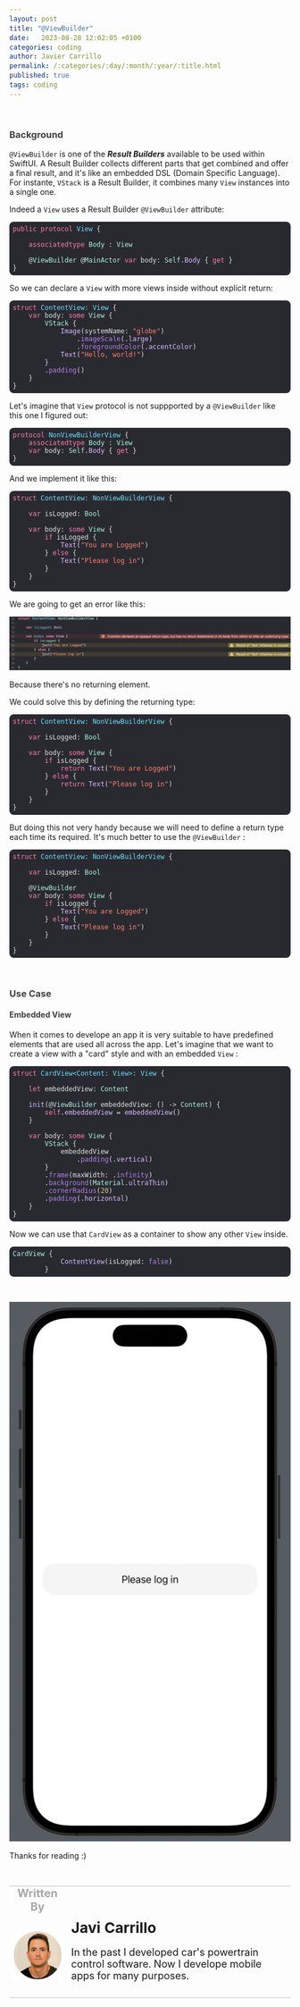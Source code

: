 ```yaml
---
layout: post
title: "@ViewBuilder"
date:   2023-08-28 12:02:05 +0100
categories: coding
author: Javier Carrillo
permalink: /:categories/:day/:month/:year/:title.html
published: true
tags: coding
---
```

<br>
<h3 style="color: #403F3F">Background</h3>

`@ViewBuilder` is one of the ***Result Builders*** available to be used within SwiftUI. A Result Builder collects different parts that get combined and offer a final result, and it's like an embedded DSL (Domain Specific Language). For instante, `VStack` is a Result Builder, it combines many `View` instances into a single one.

Indeed a `View` uses a Result Builder `@ViewBuilder` attribute: 

<style>.hljs-builtin-name{color: #B281EB;}.hljs-symbol{color:#FF8170;}.hljs-selector-class{color:#DABAFF;}.hljs-emphasis{font-style:italic;}.hljs-name{color:#DABAFF;}.hljs-strong{font-weight:bold;}.hljs-comment{color:#7F8C98;}.hljs-string{color:#FF8170;}.hljs{color:#E0E0E0;display:block;padding:0.5em;}.hljs-selector-tag{color:#FF7AB2;}.hljs-meta{color:#B281EB;}.hljs-title{color:#6BDFFF;}.hljs-built_in{color: #B281EB;}.hljs-literal{color: #B281EB;}.hljs-regexp{color:#DABAFF;}.hljs-function{color:#6BDFFF;}.hljs-variable{color:#DABAFF;}.hljs-type{color:#ACF2E4;}.hljs-link{color:#DABAFF;}.hljs-attribute{color:#DABAFF;}.hljs-class{color:#6BDFFF;}.hljs-template-variable{color:#DABAFF;}.hljs-addition{color:#FF8170;}.hljs-tag{color:#DABAFF;}.hljs-params{color:#ACF2E4;}.hljs-section{color:#6BDFFF;}.hljs-deletion{color:#DABAFF;}.hljs-bullet{color:#FF8170;}.hljs-selector-id{color:#DABAFF;}.hljs-number{color: #D9C97C;}.hljs-quote{color:#7F8C98;}.hljs-keyword{color:#FF7AB2;}</style>
<pre><code class="hljs" style="background:#292A30;border-radius:8px"><span class="hljs-keyword">public</span> <span class="hljs-class"><span class="hljs-keyword">protocol</span> <span class="hljs-title">View</span> </span>{

    <span class="hljs-keyword">associatedtype</span> <span class="hljs-type">Body</span> : <span class="hljs-type">View</span>

    @<span class="hljs-type">ViewBuilder</span> @<span class="hljs-type">MainActor</span> <span class="hljs-keyword">var</span> body: <span class="hljs-type">Self</span>.<span class="hljs-attribute">Body</span> { <span class="hljs-keyword">get</span> }
}</code></pre>

So we can declare a `View` with more views inside without explicit return:

<pre><code class="hljs" style="background:#292A30;border-radius:8px"><span class="hljs-class"><span class="hljs-keyword">struct</span> <span class="hljs-title">ContentView</span>: <span class="hljs-title">View</span> </span>{
    <span class="hljs-keyword">var</span> body: <span class="hljs-keyword">some</span> <span class="hljs-type">View</span> {
        <span class="hljs-type">VStack</span> {
           <span class="hljs-attribute"> Image</span>(systemName: <span class="hljs-string">"globe"</span>)
                .<span class="hljs-literal">imageScale</span>(.<span class="hljs-attribute">large</span>)
                .<span class="hljs-literal">foregroundColor</span>(.<span class="hljs-attribute">accentColor</span>)
           <span class="hljs-attribute"> Text</span>(<span class="hljs-string">"Hello, world!"</span>)
        }
        .<span class="hljs-literal">padding</span>()
    }
}</code></pre>

Let's imagine that `View` protocol is not suppported by a `@ViewBuilder` like this one I figured out:

<pre><code class="hljs" style="background:#292A30;border-radius:8px"><span class="hljs-class"><span class="hljs-keyword">protocol</span> <span class="hljs-title">NonViewBuilderView</span> </span>{
    <span class="hljs-keyword">associatedtype</span> <span class="hljs-type">Body</span> : <span class="hljs-type">View</span>
    <span class="hljs-keyword">var</span> body: <span class="hljs-type">Self</span>.<span class="hljs-attribute">Body</span> { <span class="hljs-keyword">get</span> }
}</code></pre>

And we implement it like this:

<pre><code class="hljs" style="background:#292A30;border-radius:8px"><span class="hljs-class"><span class="hljs-keyword">struct</span> <span class="hljs-title">ContentView</span>: <span class="hljs-title">NonViewBuilderView</span> </span>{
    
    <span class="hljs-keyword">var</span> isLogged: <span class="hljs-type">Bool</span>
    
    <span class="hljs-keyword">var</span> body: <span class="hljs-keyword">some</span> <span class="hljs-type">View</span> {
        <span class="hljs-keyword">if</span> isLogged {
           <span class="hljs-attribute"> Text</span>(<span class="hljs-string">"You are Logged"</span>)
        } <span class="hljs-keyword">else</span> {
           <span class="hljs-attribute"> Text</span>(<span class="hljs-string">"Please log in"</span>)
        }
    }
}</code></pre>

We are going to get an error like this:

![NonViewBuilderViewImplementation](/assets/img/NonViewBuilderViewImplementation.png)

Because there's no returning element.

We could solve this by defining the returning type:

<pre><code class="hljs" style="background:#292A30;border-radius:8px"><span class="hljs-class"><span class="hljs-keyword">struct</span> <span class="hljs-title">ContentView</span>: <span class="hljs-title">NonViewBuilderView</span> </span>{
    
    <span class="hljs-keyword">var</span> isLogged: <span class="hljs-type">Bool</span>
    
    <span class="hljs-keyword">var</span> body: <span class="hljs-keyword">some</span> <span class="hljs-type">View</span> {
        <span class="hljs-keyword">if</span> isLogged {
            <span class="hljs-keyword">return</span><span class="hljs-attribute"> Text</span>(<span class="hljs-string">"You are Logged"</span>)
        } <span class="hljs-keyword">else</span> {
            <span class="hljs-keyword">return</span><span class="hljs-attribute"> Text</span>(<span class="hljs-string">"Please log in"</span>)
        }
    }
}</code></pre>

But doing this not very handy because we will need to define a return type each time its required. It's much better to use the `@ViewBuilder` :

<pre><code class="hljs" style="background:#292A30;border-radius:8px"><span class="hljs-class"><span class="hljs-keyword">struct</span> <span class="hljs-title">ContentView</span>: <span class="hljs-title">NonViewBuilderView</span> </span>{
    
    <span class="hljs-keyword">var</span> isLogged: <span class="hljs-type">Bool</span>
    
    @<span class="hljs-type">ViewBuilder</span>
    <span class="hljs-keyword">var</span> body: <span class="hljs-keyword">some</span> <span class="hljs-type">View</span> {
        <span class="hljs-keyword">if</span> isLogged {
           <span class="hljs-attribute"> Text</span>(<span class="hljs-string">"You are Logged"</span>)
        } <span class="hljs-keyword">else</span> {
           <span class="hljs-attribute"> Text</span>(<span class="hljs-string">"Please log in"</span>)
        }
    }
}</code></pre>

<br>
<h3 style="color: #403F3F">Use Case</h3>

<h4 style="color: #403F3F">Embedded View</h4>

When it comes to develope an app it is very suitable to have predefined elements that are used all across the app. Let's imagine that we want to create a view with a "card" style and with an embedded `View` :

<pre><code class="hljs" style="background:#292A30;border-radius:8px"><span class="hljs-class"><span class="hljs-keyword">struct</span> <span class="hljs-title">CardView</span>&lt;<span class="hljs-title">Content</span>: <span class="hljs-title">View</span>&gt;: <span class="hljs-title">View</span> </span>{
    
    <span class="hljs-keyword">let</span> embeddedView: <span class="hljs-type">Content</span>
    
   <span class="hljs-attribute"> init</span>(@<span class="hljs-type">ViewBuilder</span> embeddedView: () -&gt; <span class="hljs-type">Content</span>) {
        <span class="hljs-keyword">self</span>.<span class="hljs-attribute">embeddedView</span> =<span class="hljs-attribute"> embeddedView</span>()
    }
    
    <span class="hljs-keyword">var</span> body: <span class="hljs-keyword">some</span> <span class="hljs-type">View</span> {
        <span class="hljs-type">VStack</span> {
            embeddedView
                .<span class="hljs-literal">padding</span>(.<span class="hljs-attribute">vertical</span>)
        }
        .<span class="hljs-literal">frame</span>(maxWidth: .<span class="hljs-literal">infinity</span>)
        .<span class="hljs-literal">background</span>(<span class="hljs-type">Material</span>.<span class="hljs-attribute">ultraThin</span>)
        .<span class="hljs-literal">cornerRadius</span>(<span class="hljs-number">20</span>)
        .<span class="hljs-literal">padding</span>(.<span class="hljs-attribute">horizontal</span>)
    }
}</code></pre>

Now we can use that `CardView` as a container to show any other `View` inside.

<pre><code class="hljs" style="background:#292A30;border-radius:8px"><span class="hljs-type">CardView</span> {
           <span class="hljs-attribute"> ContentView</span>(isLogged: <span class="hljs-literal">false</span>)
        }</code></pre>

<br>

![@ViewBuilder simulation](/assets/img/@ViewBuilder_simulation.png)

Thanks for reading :)

<br>
<table style="width: 100%; overflow: scroll; border-right: 0px solid gray; border-left: 0px solid gray">
    <tr style="border-right: 0px solid gray; border-left: 0px solid gray">
        <td style="width: 20%; border-top: 2px solid #DDDDDD; border-left: 0px solid gray; border-right: 0px solid gray; border-bottom: 0px solid gray; text-align: center; vertical-align: center; padding: 0px">
            <p style="color: #A8A8A8; font-size: 20px; margin: 0px 0px"><b>Written By</b></p>
        </td>
        <td style="border-top: 2px solid #DDDDDD; border-left: 0px solid gray; border-right: 0px solid gray; border-bottom: 0px solid gray; text-align: center; vertical-align: center; padding: 0px">
            <p style="color: #A8A8A8; font-size: 20px"><b></b></p>
        </td>
    </tr>
    <tr style="border-right: 0px solid gray; border-left: 0px solid gray">
        <td style="border-top: 0px solid gray; border-left: 0px solid gray; border-right: 0px solid gray; border-bottom: 2px solid #DDDDDD; color: gray; font-size: 20px; background-color: #FDFDFD; text-align: center; vertical-align: center; horizontal-align: center; padding: 5px">
        <img style="display: block; margin-left: auto; margin-right: auto; width: 100%; object-fit: contain" src="/assets/img/yo.png">
        </td>
        <td style="border-top: 0px solid gray; border-left: 0px solid gray; border-right: 0px solid gray; border-bottom: 2px solid #DDDDDD; background-color: #FDFDFD; text-align: left; vertical-align: center; padding: 10px">
            <p style="font-size: 26px; margin: 0px 0px"><b>Javi Carrillo</b></p>
            <p style="font-size: 18px">In the past I developed car's powertrain control software. Now I develope mobile apps for many purposes.</p>
        </td>
    </tr>
</table>




